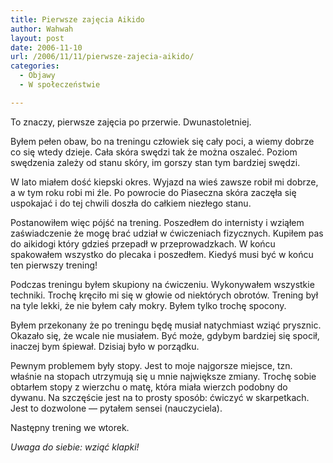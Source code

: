 ```yaml
---
title: Pierwsze zajęcia Aikido
author: Wahwah
layout: post
date: 2006-11-10
url: /2006/11/11/pierwsze-zajecia-aikido/
categories:
  - Objawy
  - W społeczeństwie

---
```

To znaczy, pierwsze zajęcia po przerwie. Dwunastoletniej.

Byłem pełen obaw, bo na treningu człowiek się cały poci, a wiemy dobrze co się wtedy dzieje. Cała skóra swędzi tak że można oszaleć. Poziom swędzenia zależy od stanu skóry, im gorszy stan tym bardziej swędzi.

<!--more-->W lato miałem dość kiepski okres. Wyjazd na wieś zawsze robił mi dobrze, a w tym roku robi mi źle. Po powrocie do Piaseczna skóra zaczęła się uspokajać i do tej chwili doszła do całkiem niezłego stanu.


  
Postanowiłem więc pójść na trening. Poszedłem do internisty i wziąłem zaświadczenie że mogę brać udział w ćwiczeniach fizycznych. Kupiłem pas do aikidogi który gdzieś przepadł w przeprowadzkach. W końcu spakowałem wszystko do plecaka i poszedłem. Kiedyś musi być w końcu ten pierwszy trening!

Podczas treningu byłem skupiony na ćwiczeniu. Wykonywałem wszystkie techniki. Trochę kręciło mi się w głowie od niektórych obrotów. Trening był na tyle lekki, że nie byłem cały mokry. Byłem tylko trochę spocony.

Byłem przekonany że po treningu będę musiał natychmiast wziąć prysznic. Okazało się, że wcale nie musiałem. Być może, gdybym bardziej się spocił, inaczej bym śpiewał. Dzisiaj było w porządku.

Pewnym problemem były stopy. Jest to moje najgorsze miejsce, tzn. właśnie na stopach utrzymują się u mnie największe zmiany. Trochę sobie obtarłem stopy z wierzchu o matę, która miała wierzch podobny do dywanu. Na szczęście jest na to prosty sposób: ćwiczyć w skarpetkach. Jest to dozwolone ― pytałem sensei (nauczyciela).

Następny trening we wtorek.

_Uwaga do siebie: wziąć klapki!_